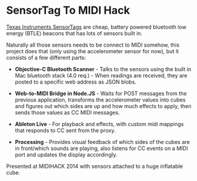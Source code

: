 SensorTag To MIDI Hack
======================

[Texas Instruments SensorTags](http://www.ti.com/ww/en/wireless_connectivity/sensortag) are cheap, battery powered bluetooth low energy (BTLE) beacons that has lots of sensors built in.

Naturally all those sensors needs to be connect to MIDI somehow, this project does that (only using the accelerometer sensor for now), but it consists of a few different parts:

* **Objective-C Bluetooth Scanner** - Talks to the sensors using the built in Mac bluetooth stack (4.0 req.) - When readings are received, they are posted to a specific web address as JSON blobs.

* **Web-to-MIDI Bridge in Node.JS** - Waits for POST messages from the previous application, transforms the accelerometer values into cubes and figures out which sides are up and how much effects to apply, then sends those values as CC MIDI messages.

* **Ableton Live** - For playback and effects, with custom midi mappings that responds to CC sent from the proxy.

* **Processing** - Provides visual feedback of which sides of the cubes are in front/which sounds are playing, also listens for CC events on a MIDI port and updates the display accordingly.

Presented at MIDIHACK 2014 with sensors attached to a huge inflatable cube.
